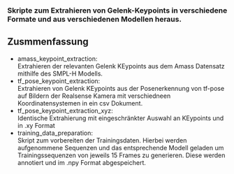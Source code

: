 <h3>Skripte zum Extrahieren von Gelenk-Keypoints in verschiedene Formate und aus verschiedenen Modellen heraus.</h3>

<h2>Zusmmenfassung</h2>
<ul>
<li>
amass_keypoint_extraction:<br>
Extrahieren der relevanten Gelenk KEypoints aus dem Amass Datensatz mithilfe des SMPL-H Modells.
</li>
<li>
tf_pose_keypoint_extraction:<br>
Extrahieren von Gelenk KEypoints aus der Posenerkennung von tf-pose auf Bildern der Realsense Kamera mit verschiedneen Koordinatensystemen in ein csv Dokument.
</li>
<li>
tf_pose_keypoint_extraction_xyz: <br>
Identische Extrahierung mit eingeschränkter Auswahl an KEypoints und in .xy Format
</li>
<li>
training_data_preparation: <br>
Skript zum vorbereiten der Trainingsdaten. Hierbei werden aufgenommene Sequenzen und das entsprechende Modell geladen um Trainingssequenzen von jeweils 15 Frames zu generieren. Diese werden annotiert und im .npy Format abgespeichert.
</li>
</ul>
